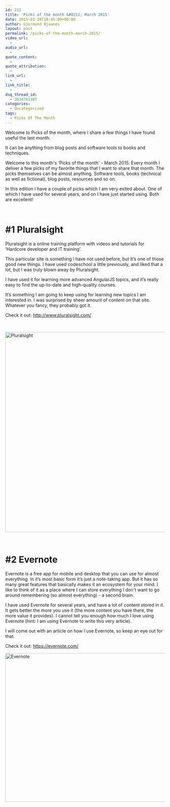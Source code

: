 ```yaml
---
id: 212
title: 'Picks of the month &#8211; March 2015'
date: 2015-03-28T18:45:09+00:00
author: Gjermund Bjaanes
layout: post
permalink: /picks-of-the-month-march-2015/
video_url:
  - 
audio_url:
  - 
quote_content:
  - 
quote_attribution:
  - 
link_url:
  - 
link_title:
  - 
dsq_thread_id:
  - 3634761307
categories:
  - Uncategorized
tags:
  - Picks Of The Month
---
```

Welcome to Picks of the month, where I share a few things I have found useful the last month.

It can be anything from blog posts and software tools to books and techniques.

<!--more-->
Welcome to this month's &#8216;Picks of the month' - March 2015. Every month I deliver a few picks of my favorite things that I want to share that month. The picks themselves can be almost anything. Software tools, books (technical as well as fictional), blog posts, resources and so on.

In this edition I have a couple of picks which I am very exited about. One of which I have used for several years, and on I have just started using. Both are excellent!

&nbsp;

# #1 Pluralsight

Pluralsight is a online training platform with videos and tutorials for &#8216;Hardcore developer and IT training'.

This particular site is something I have not used before, but It’s one of those good new things. I have used codeschool a little previously, and liked that a lot, but I was truly blown away by Pluralsight.

I have used it for learning more advanced AngularJS topics, and it’s really easy to find the up-to-date and high-quality courses.

It’s something I am going to keep using for learning new topics I am interested in. I was surprised by sheer amount of content on that site. Whatever you fancy, they probably got it.

Check it out: <a href="http://www.pluralsight.com/" target="_blank">http://www.pluralsight.com/</a>

&nbsp;

[<img class="alignnone wp-image-214" src="http://gjermundbjaanes.com/wp-content/uploads/2015/03/Screen-Shot-2015-03-28-at-12.18.19.png" alt="Pluralsight" width="747" height="633" srcset="http://gjermundbjaanes.com/wp-content/uploads/2015/03/Screen-Shot-2015-03-28-at-12.18.19.png 993w, http://gjermundbjaanes.com/wp-content/uploads/2015/03/Screen-Shot-2015-03-28-at-12.18.19-300x254.png 300w, http://gjermundbjaanes.com/wp-content/uploads/2015/03/Screen-Shot-2015-03-28-at-12.18.19-945x801.png 945w, http://gjermundbjaanes.com/wp-content/uploads/2015/03/Screen-Shot-2015-03-28-at-12.18.19-600x509.png 600w" sizes="(max-width: 747px) 100vw, 747px" />](http://gjermundbjaanes.com/wp-content/uploads/2015/03/Screen-Shot-2015-03-28-at-12.18.19.png)

&nbsp;

# #2 Evernote

Evernote is a free app for mobile and desktop that you can use for almost everything. In it’s most basic form it’s just a note-taking app. But it has so many great features that basically makes it an ecosystem for your mind. I like to think of it as a place where I can store everything I don't want to go around remembering (so almost everything) - a second brain.

I have used Evernote for several years, and have a lot of content stored in it. It gets better the more you use it (the more content you have there, the more value it provides). I cannot tell you enough how much I love using Evernote (hint: I am using Evernote to write this very article).

I will come out with an article on how I use Evernote, so keep an eye out for that.

Check it out: <a href="https://evernote.com/" target="_blank">https://evernote.com/</a>

[<img class="alignnone wp-image-213" src="http://gjermundbjaanes.com/wp-content/uploads/2015/03/Screen-Shot-2015-03-28-at-16.42.39.png" alt="Evernote" width="795" height="471" srcset="http://gjermundbjaanes.com/wp-content/uploads/2015/03/Screen-Shot-2015-03-28-at-16.42.39.png 1200w, http://gjermundbjaanes.com/wp-content/uploads/2015/03/Screen-Shot-2015-03-28-at-16.42.39-300x178.png 300w, http://gjermundbjaanes.com/wp-content/uploads/2015/03/Screen-Shot-2015-03-28-at-16.42.39-1024x608.png 1024w, http://gjermundbjaanes.com/wp-content/uploads/2015/03/Screen-Shot-2015-03-28-at-16.42.39-945x561.png 945w, http://gjermundbjaanes.com/wp-content/uploads/2015/03/Screen-Shot-2015-03-28-at-16.42.39-600x356.png 600w" sizes="(max-width: 795px) 100vw, 795px" />](http://gjermundbjaanes.com/wp-content/uploads/2015/03/Screen-Shot-2015-03-28-at-16.42.39.png)

<div class="addtoany_share_save_container addtoany_content_bottom">
  <div class="a2a_kit a2a_kit_size_32 addtoany_list a2a_target" id="wpa2a_21">
    <a class="a2a_button_facebook" href="http://www.addtoany.com/add_to/facebook?linkurl=http%3A%2F%2Fgjermundbjaanes.com%2Fpicks-of-the-month-march-2015%2F&linkname=Picks%20of%20the%20month%20%E2%80%93%20March%202015" title="Facebook" rel="nofollow" target="_blank"></a><a class="a2a_button_twitter" href="http://www.addtoany.com/add_to/twitter?linkurl=http%3A%2F%2Fgjermundbjaanes.com%2Fpicks-of-the-month-march-2015%2F&linkname=Picks%20of%20the%20month%20%E2%80%93%20March%202015" title="Twitter" rel="nofollow" target="_blank"></a><a class="a2a_button_google_plus" href="http://www.addtoany.com/add_to/google_plus?linkurl=http%3A%2F%2Fgjermundbjaanes.com%2Fpicks-of-the-month-march-2015%2F&linkname=Picks%20of%20the%20month%20%E2%80%93%20March%202015" title="Google+" rel="nofollow" target="_blank"></a><a class="a2a_dd addtoany_share_save" href="https://www.addtoany.com/share"></a>
  </div>
</div>